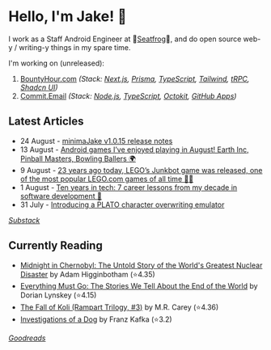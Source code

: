   # Hello, I'm Jake! 👋

I work as a Staff Android Engineer at 🐸[Seatfrog](https://seatfrog.com/)🐸, and do open source web-y / writing-y things in my spare time. 

I'm working on (unreleased):
1. [BountyHour.com](https://bountyhour.com) *(Stack: [Next.js](https://nextjs.org/), [Prisma](https://www.prisma.io/), [TypeScript](https://www.typescriptlang.org/), [Tailwind](https://tailwindcss.com/), [tRPC](https://trpc.io/), [Shadcn UI](https://ui.shadcn.com/))*
2. [Commit.Email](https://commit.email) *(Stack: [Node.js](https://nodejs.org/en), [TypeScript](https://www.typescriptlang.org/), [Octokit](https://github.com/octokit/octokit.js), [GitHub Apps](https://github.com/marketplace?type=apps))*

## Latest Articles
<!-- feed start -->
- 24 August - [minimaJake v1.0.15 release notes](https://minima.jakelee.co.uk/v1.0.15/)
- 13 August - [Android games I’ve enjoyed playing in August! Earth Inc, Pinball Masters, Bowling Ballers 🌍](https://jakelee.co.uk/android-games-august-2024/)
- 9 August - [23 years ago today, LEGO’s Junkbot game was released, one of the most popular LEGO.com games of all time 🤖🧱](https://history.jakelee.co.uk/lego-junkbot-technical-and-historical-decompiling/)
- 1 August - [Ten years in tech: 7 career lessons from my decade in software development 🐸](https://blog.jakelee.co.uk/7-lessons-from-a-decade-in-tech/)
- 31 July - [Introducing a PLATO character overwriting emulator](https://blog.jakelee.co.uk/plato-character-overwrite-emulator/)
<!-- feed end -->
*[Substack](https://jakeweeklee.substack.com)*

## Currently Reading
<!-- GOODREADS-LIST:START -->
- [Midnight in Chernobyl: The Untold Story of the World's Greatest Nuclear Disaster](https://www.goodreads.com/review/show/6420262350?utm_medium=api&utm_source=rss) by Adam Higginbotham (⭐️4.35)
- [Everything Must Go: The Stories We Tell About the End of the World](https://www.goodreads.com/review/show/6736777927?utm_medium=api&utm_source=rss) by Dorian Lynskey (⭐️4.15)
- [The Fall of Koli (Rampart Trilogy, #3)](https://www.goodreads.com/review/show/6786312810?utm_medium=api&utm_source=rss) by M.R. Carey (⭐️4.36)
- [Investigations of a Dog](https://www.goodreads.com/review/show/6797508136?utm_medium=api&utm_source=rss) by Franz Kafka (⭐️3.2)
<!-- GOODREADS-LIST:END -->
*[Goodreads](https://goodreads.com/jakesteam)*
